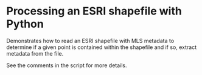 # Processing an ESRI shapefile with Python

Demonstrates how to read an ESRI shapefile with MLS metadata to determine if a given point is contained within the shapefile and if so, extract metadata from the file.

See the comments in the script for more details.